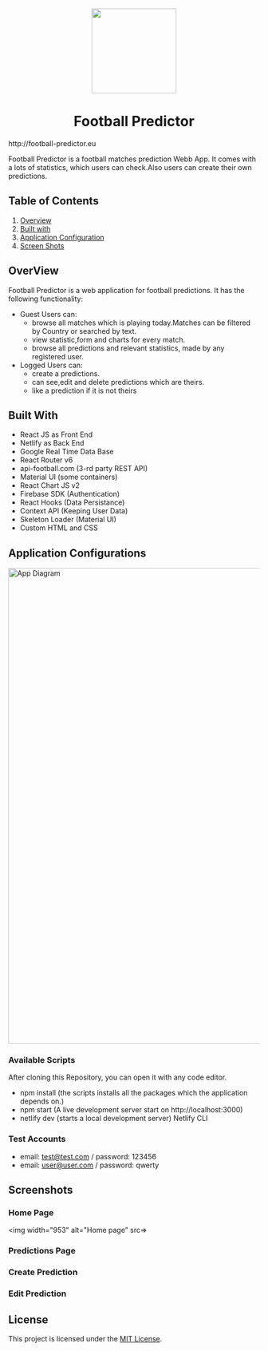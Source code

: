 <p id="start" align="center">
<br>
<a href="http://football-predictor.eu"><img height="170rem" src="https://firebasestorage.googleapis.com/v0/b/football-predictor-3416d.appspot.com/o/unnamed.png?alt=media&token=7fb8b037-bfb9-43f5-a6d8-595b0aaed22a"></a>
  <h1 align="center" color='7582EB'>Football Predictor</h1>
  http://football-predictor.eu
</p>
Football Predictor is a football matches prediction Webb App. It comes with a lots of statistics, which users can check.Also users can create their own predictions.

## Table of Contents
1. <a href="#overview">Overview</a>
2. <a href="#builtWith">Built with</a>
3. <a href="#appConfig">Application Configuration</a>
4. <a href="#screens">Screen Shots</a>
 



<h2 id="overview">OverView</h2>
Football Predictor is a web application for football predictions. It has the following functionality:

- Guest Users can: 
  - browse all matches which is playing today.Matches can be filtered by Country or searched by text.
  - view statistic,form and charts for every match.
  - browse all predictions and relevant statistics, made by any registered user.
- Logged Users can:
  - create a predictions.
  - can see,edit and delete predictions which are theirs.
  - like a prediction if it is not theirs

<h2 id="builtWith">Built With</h2>

- React JS as Front End
- Netlify as Back End
- Google Real Time Data Base
- React Router v6
- api-football.com (3-rd party REST API)
- Material UI (some containers)
- React Chart JS v2
- Firebase SDK (Authentication)
- React Hooks (Data Persistance)
- Context API (Keeping User Data)
- Skeleton Loader (Material UI)
- Custom HTML and CSS

<h2 id="appConfig">Application Configurations</h2>
<img width="953" alt="App Diagram" src="https://firebasestorage.googleapis.com/v0/b/football-predictor-3416d.appspot.com/o/FootballPredictor.svg?alt=media&token=f179d3c7-4049-4bd5-8b8c-304a87f8190f">
 

### Available Scripts
After cloning this Repository, you can open it with any code editor.

- npm install (the scripts installs all the packages which the application depends on.)
- npm start (A live development server start on http://localhost:3000)
- netlify dev (starts a local development server) Netlify CLI

### Test Accounts
   - email: test@test.com / password: 123456
   - email: user@user.com / password: qwerty
 
<h2 id="screens">Screenshots</h2>

### Home Page

<img width="953" alt="Home page" src=>

### Predictions Page



### Create Prediction



### Edit Prediction



## License

This project is licensed under the [MIT License](LICENSE).


